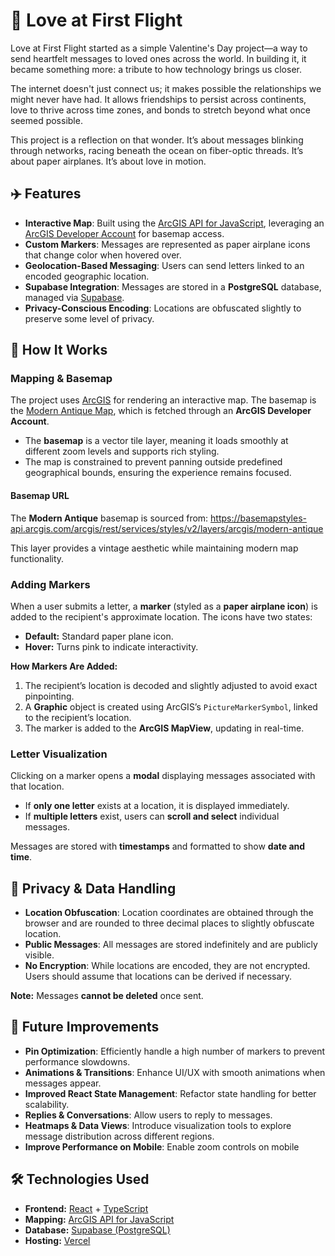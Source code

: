 # 💌 Love at First Flight

Love at First Flight started as a simple Valentine's Day project—a way to send heartfelt messages to loved ones across the world. In building it, it became something more: a tribute to how technology brings us closer.

The internet doesn't just connect us; it makes possible the relationships we might never have had. It allows friendships to persist across continents, love to thrive across time zones, and bonds to stretch beyond what once seemed possible.

This project is a reflection on that wonder. It’s about messages blinking through networks, racing beneath the ocean on fiber-optic threads. It’s about paper airplanes. It’s about love in motion.

## ✈️ Features

- **Interactive Map**: Built using the [ArcGIS API for JavaScript](https://developers.arcgis.com/javascript/), leveraging an [ArcGIS Developer Account](https://developers.arcgis.com/) for basemap access.
- **Custom Markers**: Messages are represented as paper airplane icons that change color when hovered over.
- **Geolocation-Based Messaging**: Users can send letters linked to an encoded geographic location.
- **Supabase Integration**: Messages are stored in a **PostgreSQL** database, managed via [Supabase](https://supabase.com/).
- **Privacy-Conscious Encoding**: Locations are obfuscated slightly to preserve some level of privacy.

## 📍 How It Works

### Mapping & Basemap
The project uses [ArcGIS](https://developers.arcgis.com/javascript/latest/) for rendering an interactive map. The basemap is the [Modern Antique Map](https://www.arcgis.com/apps/mapviewer/index.html?webmap=f35ef07c9ed24020aadd65c8a65d3754), which is fetched through an **ArcGIS Developer Account**. 

- The **basemap** is a vector tile layer, meaning it loads smoothly at different zoom levels and supports rich styling.
- The map is constrained to prevent panning outside predefined geographical bounds, ensuring the experience remains focused.

#### **Basemap URL**
The **Modern Antique** basemap is sourced from: https://basemapstyles-api.arcgis.com/arcgis/rest/services/styles/v2/layers/arcgis/modern-antique

This layer provides a vintage aesthetic while maintaining modern map functionality.

### Adding Markers
When a user submits a letter, a **marker** (styled as a **paper airplane icon**) is added to the recipient's approximate location. The icons have two states:

- **Default:** Standard paper plane icon.
- **Hover:** Turns pink to indicate interactivity.

**How Markers Are Added:**
1. The recipient’s location is decoded and slightly adjusted to avoid exact pinpointing.
2. A **Graphic** object is created using ArcGIS’s `PictureMarkerSymbol`, linked to the recipient’s location.
3. The marker is added to the **ArcGIS MapView**, updating in real-time.

### Letter Visualization
Clicking on a marker opens a **modal** displaying messages associated with that location.

- If **only one letter** exists at a location, it is displayed immediately.
- If **multiple letters** exist, users can **scroll and select** individual messages.

Messages are stored with **timestamps** and formatted to show **date and time**.

## 🔐 Privacy & Data Handling

- **Location Obfuscation**: Location coordinates are obtained through the browser and are rounded to three decimal places to slightly obfuscate location.
- **Public Messages**: All messages are stored indefinitely and are publicly visible.
- **No Encryption**: While locations are encoded, they are not encrypted. Users should assume that locations can be derived if necessary.

**Note:** Messages **cannot be deleted** once sent.

## 📌 Future Improvements

- **Pin Optimization**: Efficiently handle a high number of markers to prevent performance slowdowns.
- **Animations & Transitions**: Enhance UI/UX with smooth animations when messages appear.
- **Improved React State Management**: Refactor state handling for better scalability.
- **Replies & Conversations**: Allow users to reply to messages.
- **Heatmaps & Data Views**: Introduce visualization tools to explore message distribution across different regions.
- **Improve Performance on Mobile**: Enable zoom controls on mobile

## 🛠️ Technologies Used

- **Frontend:** [React](https://reactjs.org/) + [TypeScript](https://www.typescriptlang.org/)
- **Mapping:** [ArcGIS API for JavaScript](https://developers.arcgis.com/javascript/)
- **Database:** [Supabase (PostgreSQL)](https://supabase.com/)
- **Hosting:** [Vercel](https://vercel.com/)

